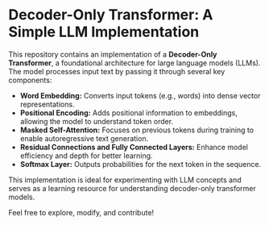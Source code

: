 # Decoder-Only Transformer: A Simple LLM Implementation  

This repository contains an implementation of a **Decoder-Only Transformer**, a foundational architecture for large language models (LLMs). The model processes input text by passing it through several key components:  

- **Word Embedding:** Converts input tokens (e.g., words) into dense vector representations.  
- **Positional Encoding:** Adds positional information to embeddings, allowing the model to understand token order.  
- **Masked Self-Attention:** Focuses on previous tokens during training to enable autoregressive text generation.  
- **Residual Connections and Fully Connected Layers:** Enhance model efficiency and depth for better learning.  
- **Softmax Layer:** Outputs probabilities for the next token in the sequence.  

This implementation is ideal for experimenting with LLM concepts and serves as a learning resource for understanding decoder-only transformer models.  

Feel free to explore, modify, and contribute!  
